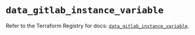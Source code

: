 # `data_gitlab_instance_variable`

Refer to the Terraform Registry for docs: [`data_gitlab_instance_variable`](https://registry.terraform.io/providers/gitlabhq/gitlab/18.2.0/docs/data-sources/instance_variable).
